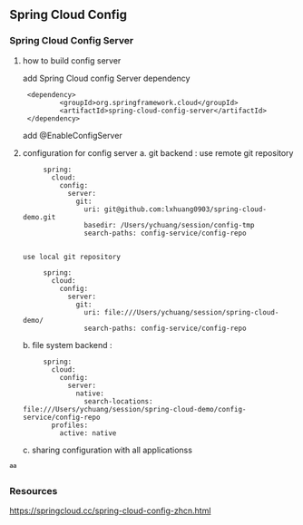 ## Spring Cloud Config

### Spring Cloud Config Server
1. how to build config server
  
   add Spring Cloud config Server dependency
   
        <dependency>
                <groupId>org.springframework.cloud</groupId>
                <artifactId>spring-cloud-config-server</artifactId>
        </dependency>
        
   add @EnableConfigServer
 
2. configuration for config server
    a. git backend : 
       use remote git repository
            
            spring:
              cloud:
                config:
                  server:        
                    git:
                      uri: git@github.com:lxhuang0903/spring-cloud-demo.git
                      basedir: /Users/ychuang/session/config-tmp
                      search-paths: config-service/config-repo

            
       use local git repository
        
            spring:
              cloud:
                config:
                  server:        
                    git:
                      uri: file:///Users/ychuang/session/spring-cloud-demo/
                      search-paths: config-service/config-repo

    b. file system backend : 
        
            spring:
              cloud:
                config:
                  server:
                    native:
                      search-locations: file:///Users/ychuang/session/spring-cloud-demo/config-service/config-repo
              profiles:
                active: native
                
    c. sharing configuration with all applicationss
    
    
  ªª  
    
### Resources
https://springcloud.cc/spring-cloud-config-zhcn.html
                
    